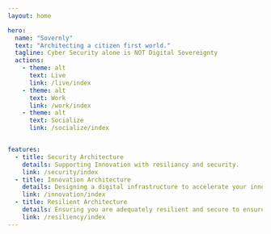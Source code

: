 ```yaml
---
layout: home

hero:
  name: "Sovernly"
  text: "Architecting a citizen first world."
  tagline: Cyber Security alone is NOT Digital Sovereignty
  actions:
    - theme: alt
      text: Live
      link: /live/index
    - theme: alt
      text: Work
      link: /work/index
    - theme: alt
      text: Socialize
      link: /socialize/index


features:
  - title: Security Architecture
    details: Supporting Innovation with resiliancy and security.
    link: /security/index
  - title: Innovation Architecture
    details: Designing a digital infrastructure to accelerate your innovation efforts.
    link: /innovation/index
  - title: Resilient Architecture
    details: Ensuring you are adequately resilient and secure to ensure your self determination.
    link: /resiliency/index
---
```


